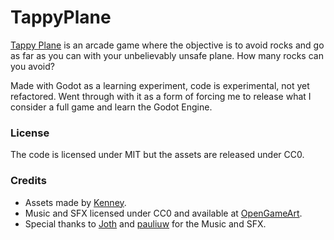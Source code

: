 # TappyPlane

[Tappy Plane](https://chrsmutti.itch.io/tappy-plane) is an arcade game where the objective is to avoid rocks and go as far as you can with 
your unbelievably unsafe plane. How many rocks can you avoid?

Made with Godot as a learning experiment, code is experimental, not yet refactored. Went through
with it as a form of forcing me to release what I consider a full game and learn the Godot Engine.

### License

The code is licensed under MIT but the assets are released under CC0.

### Credits

- ​Assets made by [Kenney](https://kenney.nl/)​.
- Music and SFX licensed under CC0 and available at [OpenGameArt​]().
- Special thanks to [Joth​](https://opengameart.org/users/joth) and 
[pauliuw​​](https://opengameart.org/users/pauliuw) for the Music and SFX.